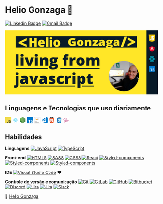 # Helio Gonzaga 👋

[![Linkedin Badge](https://img.shields.io/badge/-Helio%20Gonzaga-081a28?style=flat-square&logo=Linkedin&logoColor=white&link=https://www.linkedin.com/in/helio-gonzaga-0025a3157/)](https://www.linkedin.com/in/helio-gonzaga-0025a3157/)
[![Gmail Badge](https://img.shields.io/badge/-helio.santosgjunior@gmail.com-081a28?style=flat-square&logo=Gmail&logoColor=white&link=mailto:helio.santosgjunior@gmail.com)](mailto:helio.santosgjunior@gmail.com)

<p align="left">
  <img src="images/cover-github.jpg" width="1000" title="nintendo switch">
</p>

## Linguagens e Tecnologias que uso diariamente

<code><img height="20" src="https://raw.githubusercontent.com/github/explore/80688e429a7d4ef2fca1e82350fe8e3517d3494d/topics/javascript/javascript.png"></code>
<code><img height="20" src="https://raw.githubusercontent.com/github/explore/80688e429a7d4ef2fca1e82350fe8e3517d3494d/topics/react/react.png"></code>
<code><img height="20" src="https://raw.githubusercontent.com/github/explore/80688e429a7d4ef2fca1e82350fe8e3517d3494d/topics/nodejs/nodejs.png"></code>
<code><img height="20" src="https://raw.githubusercontent.com/github/explore/80688e429a7d4ef2fca1e82350fe8e3517d3494d/topics/typescript/typescript.png"></code>
<code><img height="20" src="https://raw.githubusercontent.com/github/explore/80688e429a7d4ef2fca1e82350fe8e3517d3494d/topics/styled-components/styled-components.png"></code>
<code><img height="20" src="https://raw.githubusercontent.com/github/explore/80688e429a7d4ef2fca1e82350fe8e3517d3494d/topics/visual-studio-code/visual-studio-code.png"></code>
<code><img height="20" src="https://raw.githubusercontent.com/github/explore/80688e429a7d4ef2fca1e82350fe8e3517d3494d/topics/html/html.png"></code>
<code><img height="20" src="https://raw.githubusercontent.com/github/explore/80688e429a7d4ef2fca1e82350fe8e3517d3494d/topics/css/css.png"></code>
<code><img height="20" src="https://raw.githubusercontent.com/github/explore/80688e429a7d4ef2fca1e82350fe8e3517d3494d/topics/sass/sass.png"></code>

## Habilidades

**Linguagens**
[![JavaScript](https://img.shields.io/badge/-JavaScript-black?style=flat-square&logo=javascript&link=https://github.com/heliogsantos/)](https://github.com/heliogsantos/)
[![TypeScript](https://img.shields.io/badge/-TypeScript-007ACC?style=flat-square&logo=typescript&link=https://github.com/heliogsantos/)](https://github.com/heliogsantos/)

**Front-end**
[![HTML5](https://img.shields.io/badge/-HTML5-E34F26?style=flat-square&logo=html5&logoColor=white&link=https://github.com/heliogsantos/)](https://github.com/heliogsantos/)
[![SASS](https://img.shields.io/badge/-SASS-ed9ac2?style=flat-square&logo=sass)](https://github.com/heliogsantos/)
[![CSS3](https://img.shields.io/badge/-CSS3-1572B6?style=flat-square&logo=css3&link=https://github.com/heliogsantos/)](https://github.com/heliogsantos/)
[![React](https://img.shields.io/badge/-React-black?style=flat-square&logo=react&link=https://github.com/heliogsantos/)](https://github.com/heliogsantos/)
[![Styled-components](https://img.shields.io/badge/-Styled%20Components-pink?style=flat-square&logo=styled-components)](https://github.com/heliogsantos/)
[![Styled-components](https://img.shields.io/badge/-Angular-c3002f?style=flat-square&logo=Angular&logoColor=white&link=https://github.com/heliogsantos/)](https://github.com/heliogsantos/)
[![Styled-components](https://img.shields.io/badge/-Angular%20JS-c3002f?style=flat-square&logo=AngularJs&logoColor=white&link=https://github.com/heliogsantos/)](https://github.com/heliogsantos/)

**IDE**
[![Visual Studio Code](https://img.shields.io/badge/-Visual%20Studio%20Code-007ACC?style=flat-square&logo=VisualStudioCode&link=https://github.com/heliogsantos/)](https://github.com/heliogsantos/) ❤️

**Controle de versão e comunicação**
[![Git](https://img.shields.io/badge/-Git-black?style=flat-square&logo=git&link=https://github.com/heliogsantos/)](https://github.com/heliogsantos/)
[![GitLab](https://img.shields.io/badge/-GitLab-FCA121?style=flat-square&logo=gitlab&link=https://github.com/heliogsantos/)](https://github.com/heliogsantos/)
[![GitHub](https://img.shields.io/badge/-GitHub-181717?style=flat-square&logo=github&link=https://github.com/heliogsantos/)](https://github.com/heliogsantos/)
[![Bitbucket](https://img.shields.io/badge/-Bitbucket-0052CC?style=flat-square&logo=bitbucket&link=https://github.com/heliogsantos/)](https://github.com/heliogsantos/)
[![Discord](https://img.shields.io/badge/-Discord-000000?style=flat-square&logo=Discord&link=https://github.com/heliogsantos/)](https://github.com/heliogsantos/)
[![Jira](https://img.shields.io/badge/-Jira-0052CC?style=flat-square&logo=Jira&link=https://github.com/heliogsantos/)](https://github.com/heliogsantos/)
[![Jira](https://img.shields.io/badge/-Trello-0079bf?style=flat-square&logo=Trello&link=https://github.com/heliogsantos)](https://github.com/heliogsantos/)
[![Slack](https://img.shields.io/badge/-Slack-4A154B?style=flat-square&logo=Slack&link=https://github.com/heliogsantos/)](https://github.com/heliogsantos/)

👋 [Helio Gonzaga](https://github.com/heliogsantos/)

